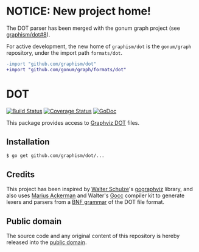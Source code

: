 # NOTICE: New project home!

The DOT parser has been merged with the gonum graph project (see [graphism/dot#8](https://github.com/graphism/dot/issues/8)).

For active development, the new home of `graphism/dot` is the `gonum/graph` repository, under the import path `formats/dot`.

```diff
-import "github.com/graphism/dot"
+import "github.com/gonum/graph/formats/dot"
```

# DOT

[![Build Status](https://travis-ci.org/graphism/dot.svg?branch=master)](https://travis-ci.org/graphism/dot)
[![Coverage Status](https://coveralls.io/repos/github/graphism/dot/badge.svg?branch=master)](https://coveralls.io/github/graphism/dot?branch=master)
[![GoDoc](https://godoc.org/github.com/graphism/dot?status.svg)](https://godoc.org/github.com/graphism/dot)

This package provides access to [Graphviz DOT] files.

[Graphviz DOT]: http://www.graphviz.org/doc/info/lang.html

## Installation

```
$ go get github.com/graphism/dot/...
```

## Credits

This project has been inspired by [Walter Schulze](https://github.com/awalterschulze)'s [gographviz](https://github.com/awalterschulze/gographviz) library, and also uses [Marius Ackerman](https://github.com/goccmack) and Walter's [Gocc](https://github.com/goccmack/gocc) compiler kit to generate lexers and parsers from a [BNF grammar](https://github.com/graphism/dot/blob/master/internal/dot.bnf) of the DOT file format.

## Public domain

The source code and any original content of this repository is hereby released into the [public domain].

[public domain]: https://creativecommons.org/publicdomain/zero/1.0/
